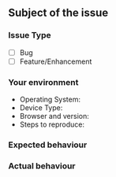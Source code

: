 ## Subject of the issue

### Issue Type 
- [ ] Bug
- [ ] Feature/Enhancement

### Your environment
- Operating System:
- Device Type:
- Browser and version:
- Steps to reproduce:



### Expected behaviour

### Actual behaviour
